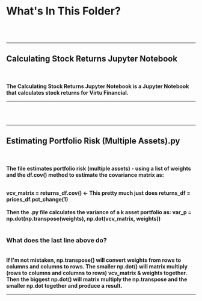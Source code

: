 # What's In This Folder?
<br></br>

-------------------------------------------------------------------------------------------------------------------------------------------------------------

## Calculating Stock Returns Jupyter Notebook
<br></br>
<b>The Calculating Stock Returns Jupyter Notebook is a Jupyter Notebook that calculates stock returns for Virtu Financial.<b>
  
-------------------------------------------------------------------------------------------------------------------------------------------------------------

<br></br>

-------------------------------------------------------------------------------------------------------------------------------------------------------------

## Estimating Portfolio Risk (Multiple Assets).py
<br></br>
<b>The file estimates portfolio risk (multiple assets) - using a list of weights and the df.cov() method to estimate the covariance matrix as:</b>
<div>&nbsp;</div>
<b>vcv_matrix = returns_df.cov() <- This pretty much just does returns_df = prices_df.pct_change(1)</b>
<div>&nbsp;</div>
<b> Then the .py file calculates the variance of a k asset portfolio as:</b>
<b> var_p = np.dot(np.transpose(weights), np.dot(vcv_matrix, weights))</b>
<div>&nbsp;</div>
  
  
### What does the last line above do?
  
  
<div>&nbsp;</div>
<b>If I'm not mistaken, np.transpose() will convert weights from rows to columns and columns to rows. The smaller np.dot() will matrix multiply (rows to columns and columns to rows) vcv_matrix & weights together.
Then the biggest np.dot() will matrix multiply the np.transpose and the smaller np.dot together and produce a result.



-------------------------------------------------------------------------------------------------------------------------------------------------------------
